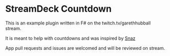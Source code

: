 # StreamDeck Countdown

This is an example plugin written in F# on the twitch.tv/garethhubball stream.

It is meant to help with countdowns and was inspired by [Snaz](http://jimmyappelt.be/preview/snaz/)

App pull requests and issues are welcomed and will be reviewed on stream.